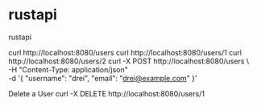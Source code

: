 # rustapi
rustapi


curl http://localhost:8080/users
curl     http://localhost:8080/users/1
curl     http://localhost:8080/users/2
curl -X POST http://localhost:8080/users \  
     -H "Content-Type: application/json" \
     -d '{
         "username": "drei",
         "email": "drei@example.com"
     }'

Delete a User
curl -X DELETE http://localhost:8080/users/1
